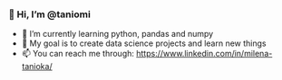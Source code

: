### 👋 Hi, I’m @taniomi

- 🌱 I’m currently learning python, pandas and numpy
- 🏹 My goal is to create data science projects and learn new things
- 📫 You can reach me through: https://www.linkedin.com/in/milena-tanioka/

<!---
taniomi/taniomi is a ✨ special ✨ repository because its `README.md` (this file) appears on your GitHub profile.
You can click the Preview link to take a look at your changes.
--->
